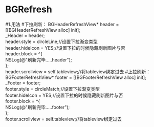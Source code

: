 # BGRefresh
#1.用法
#下拉刷新：
BGHeaderRefreshView* header = [[BGHeaderRefreshView alloc] init];   
_Header = header;   
header.style = clrcleLine;//设置下拉渐变类型   
header.hideIcon = YES;//设置下拉的时候隐藏刷新图片与否   
header.block = ^{   
NSLog(@"刷新完毕.....header");   
};   
header.scrollview = self.tableview;//将tableview绑定过去
#上拉刷新：
BGFooterRefreshView* footer = [[BGFooterRefreshView alloc] init];   
_Footer = footer;   
footer.style = clrcleMatch;//设置下拉渐变类型   
footer.hideIcon = YES;//设置下拉的时候隐藏刷新图片与否   
footer.block = ^{   
NSLog(@"刷新完毕.....footer");   
};   
footer.scrollview = self.tableview;//将tableview绑定过去
